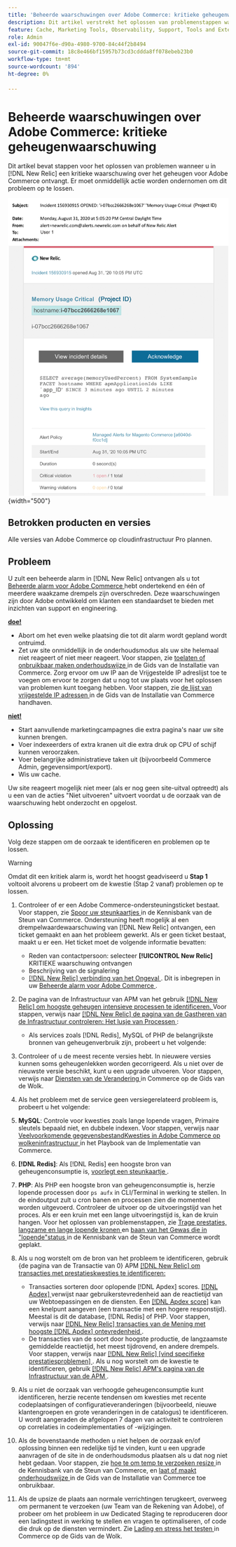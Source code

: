 ```yaml
---
title: 'Beheerde waarschuwingen over Adobe Commerce: kritieke geheugenwaarschuwing'
description: Dit artikel verstrekt het oplossen van problemenstappen wanneer u een geheugen kritieke alarm voor Adobe Commerce in  [!DNL New Relic] ontvangt. Er moet onmiddellijk actie worden ondernomen om dit probleem op te lossen.
feature: Cache, Marketing Tools, Observability, Support, Tools and External Services
role: Admin
exl-id: 90047f6e-d90a-4980-9700-84c44f2b8494
source-git-commit: 18c8e466bf15957b73cd3cddda8ff078ebeb23b0
workflow-type: tm+mt
source-wordcount: '894'
ht-degree: 0%

---
```


# Beheerde waarschuwingen over Adobe Commerce: kritieke geheugenwaarschuwing

Dit artikel bevat stappen voor het oplossen van problemen wanneer u in [!DNL New Relic] een kritieke waarschuwing over het geheugen voor Adobe Commerce ontvangt. Er moet onmiddellijk actie worden ondernomen om dit probleem op te lossen.

![ schijf kritiek alarm ](../../assets/managed-alerts/memory-critical-magento-managed.png){width="500"}

## Betrokken producten en versies

Alle versies van Adobe Commerce op cloudinfrastructuur Pro plannen.

## Probleem

U zult een beheerde alarm in [!DNL New Relic] ontvangen als u tot [ Beheerde alarm voor Adobe Commerce ](managed-alerts-for-magento-commerce.md) hebt ondertekend en één of meerdere waakzame drempels zijn overschreden. Deze waarschuwingen zijn door Adobe ontwikkeld om klanten een standaardset te bieden met inzichten van support en engineering.

<u> **doe!** </u>

* Abort om het even welke plaatsing die tot dit alarm wordt gepland wordt ontruimd.
* Zet uw site onmiddellijk in de onderhoudsmodus als uw site helemaal niet reageert of niet meer reageert. Voor stappen, zie [ toelaten of onbruikbaar maken onderhoudswijze ](https://experienceleague.adobe.com/en/docs/commerce-operations/installation-guide/tutorials/maintenance-mode) in de Gids van de Installatie van Commerce. Zorg ervoor om uw IP aan de Vrijgestelde IP adreslijst toe te voegen om ervoor te zorgen dat u nog tot uw plaats voor het oplossen van problemen kunt toegang hebben. Voor stappen, zie [ de lijst van vrijgestelde IP adressen ](https://experienceleague.adobe.com/en/docs/commerce-operations/installation-guide/tutorials/maintenance-mode#maintain-the-list-of-exempt-ip-addresses) in de Gids van de Installatie van Commerce handhaven.

<u>**niet!**</u>

* Start aanvullende marketingcampagnes die extra pagina&#39;s naar uw site kunnen brengen.
* Voer indexeerders of extra kranen uit die extra druk op CPU of schijf kunnen veroorzaken.
* Voer belangrijke administratieve taken uit (bijvoorbeeld Commerce Admin, gegevensimport/export).
* Wis uw cache.

Uw site reageert mogelijk niet meer (als er nog geen site-uitval optreedt) als u een van de acties &quot;Niet uitvoeren&quot; uitvoert voordat u de oorzaak van de waarschuwing hebt onderzocht en opgelost.

## Oplossing

Volg deze stappen om de oorzaak te identificeren en problemen op te lossen.

>[!WARNING]
>
>Omdat dit een kritiek alarm is, wordt het hoogst geadviseerd u **Stap 1** voltooit alvorens u probeert om de kwestie (Stap 2 vanaf) problemen op te lossen.

1. Controleer of er een Adobe Commerce-ondersteuningsticket bestaat. Voor stappen, zie [ Spoor uw steunkaartjes ](https://experienceleague.adobe.com/en/docs/commerce-knowledge-base/kb/help-center-guide/magento-help-center-user-guide#track-support-case) in de Kennisbank van de Steun van Commerce. Ondersteuning heeft mogelijk al een drempelwaardewaarschuwing van [!DNL New Relic] ontvangen, een ticket gemaakt en aan het probleem gewerkt. Als er geen ticket bestaat, maakt u er een. Het ticket moet de volgende informatie bevatten:
   * Reden van contactpersoon: selecteer **[!UICONTROL New Relic]** KRITIEKE waarschuwing ontvangen
   * Beschrijving van de signalering
   * [[!DNL New Relic]  verbinding van het Ongeval ](https://docs.newrelic.com/docs/alerts-applied-intelligence/new-relic-alerts/alert-incidents/view-violation-event-details-incidents). Dit is inbegrepen in uw [ Beheerde alarm voor Adobe Commerce ](managed-alerts-for-magento-commerce.md).

1. De pagina van de Infrastructuur van APM van het gebruik [[!DNL New Relic]  om hoogste geheugen intensieve processen te identificeren. ](https://docs.newrelic.com/docs/infrastructure/infrastructure-ui-pages/infra-hosts-ui-page/) Voor stappen, verwijs naar [[!DNL New Relic]  de pagina van de Gastheren van de Infrastructuur controleren: Het lusje van Processen ](https://docs.newrelic.com/docs/infrastructure/infrastructure-ui-pages/infra-hosts-ui-page/#processes):
   * Als services zoals [!DNL Redis], MySQL of PHP de belangrijkste bronnen van geheugenverbruik zijn, probeert u het volgende:
1. Controleer of u de meest recente versies hebt. In nieuwere versies kunnen soms geheugenlekken worden gecorrigeerd. Als u niet over de nieuwste versie beschikt, kunt u een upgrade uitvoeren. Voor stappen, verwijs naar [ Diensten van de Verandering ](https://experienceleague.adobe.com/docs/commerce-cloud-service/user-guide/configure/service/services-yaml.html) in Commerce op de Gids van de Wolk.
1. Als het probleem met de service geen versiegerelateerd probleem is, probeert u het volgende:
1. **MySQL**: Controle voor kwesties zoals lange lopende vragen, Primaire sleutels bepaald niet, en dubbele indexen. Voor stappen, verwijs naar [ Veelvoorkomende gegevensbestandKwesties in Adobe Commerce op wolkeninfrastructuur ](https://experienceleague.adobe.com/docs/commerce-operations/implementation-playbook/best-practices/maintenance/resolve-database-performance-issues.html) in het Playbook van de Implementatie van Commerce.
1. **[!DNL Redis]**: Als [!DNL Redis] een hoogste bron van geheugenconsumptie is, [ voorlegt een steunkaartje ](https://experienceleague.adobe.com/en/docs/commerce-knowledge-base/kb/help-center-guide/magento-help-center-user-guide#support-case).
1. **PHP**: Als PHP een hoogste bron van geheugenconsumptie is, herzie lopende processen door `ps aufx` in CLI/Terminal in werking te stellen. In de eindoutput zult u cron banen en processen zien die momenteel worden uitgevoerd. Controleer de uitvoer op de uitvoeringstijd van het proces. Als er een kruin met een lange uitvoeringstijd is, kan de kruin hangen. Voor het oplossen van problemenstappen, zie [ Trage prestaties, langzame en lange lopende kronen ](https://experienceleague.adobe.com/en/docs/commerce-knowledge-base/kb/troubleshooting/miscellaneous/slow-performance-slow-and-long-running-crons) en [ baan van het Gewas die in &quot;lopende&quot;status ](https://experienceleague.adobe.com/en/docs/commerce-knowledge-base/kb/troubleshooting/miscellaneous/cron-job-is-stuck-in-running-status) in de Kennisbank van de Steun van Commerce wordt geplakt.
1. Als u nog worstelt om de bron van het probleem te identificeren, gebruik {de pagina van de Transactie van 0} APM [[!DNL New Relic]  om transacties met prestatieskwesties te identificeren:](https://docs.newrelic.com/docs/apm/applications-menu/monitoring/transactions-page-find-specific-performance-problems)
   * Transacties sorteren door oplopende [!DNL Apdex] scores. [[!DNL Apdex] ](https://docs.newrelic.com/docs/apm/new-relic-apm/apdex/apdex-measure-user-satisfaction) verwijst naar gebruikerstevredenheid aan de reactietijd van uw Webtoepassingen en de diensten. Een [[!DNL Apdex score]](managed-alerts-for-magento-commerce-apdex-warning-alert.md) kan een knelpunt aangeven (een transactie met een hogere responstijd). Meestal is dit de database, [!DNL  Redis] of PHP. Voor stappen, verwijs naar [[!DNL New Relic]  transacties van de Mening met hoogste  [!DNL Apdex]  ontevredenheid ](https://docs.newrelic.com/docs/apm/new-relic-apm/apdex/view-your-apdex-score#apdex-dissat).
   * De transacties van de soort door hoogste productie, de langzaamste gemiddelde reactietijd, het meest tijdrovend, en andere drempels. Voor stappen, verwijs naar [[!DNL New Relic]  [vind specifieke prestatiesproblemen] ](https://docs.newrelic.com/docs/apm/applications-menu/monitoring/transactions-page-find-specific-performance-problems). Als u nog worstelt om de kwestie te identificeren, gebruik [[!DNL New Relic]  APM&#39;s pagina van de Infrastructuur van de APM ](https://docs.newrelic.com/docs/infrastructure/infrastructure-ui-pages/infra-hosts-ui-page/).
1. Als u niet de oorzaak van verhoogde geheugenconsumptie kunt identificeren, herzie recente tendensen om kwesties met recente codeplaatsingen of configuratieveranderingen (bijvoorbeeld, nieuwe klantengroepen en grote veranderingen in de catalogus) te identificeren. U wordt aangeraden de afgelopen 7 dagen van activiteit te controleren op correlaties in codeimplementaties of -wijzigingen.
1. Als de bovenstaande methoden u niet helpen de oorzaak en/of oplossing binnen een redelijke tijd te vinden, kunt u een upgrade aanvragen of de site in de onderhoudsmodus plaatsen als u dat nog niet hebt gedaan. Voor stappen, zie [ hoe te om temp te verzoeken resize ](https://experienceleague.adobe.com/en/docs/commerce-knowledge-base/kb/how-to/how-to-request-temporary-magento-upsize) in de Kennisbank van de Steun van Commerce, en [ laat of maakt onderhoudswijze ](https://experienceleague.adobe.com/en/docs/commerce-operations/installation-guide/tutorials/maintenance-mode) in de Gids van de Installatie van Commerce toe onbruikbaar.
1. Als de upsize de plaats aan normale verrichtingen terugkeert, overweeg om permanent te verzoeken (uw Team van de Rekening van Adobe), of probeer om het probleem in uw Dedicated Staging te reproduceren door een ladingstest in werking te stellen en vragen te optimaliseren, of code die druk op de diensten vermindert. Zie [ Lading en stress het testen ](https://experienceleague.adobe.com/en/docs/commerce-cloud-service/user-guide/develop/test/staging-and-production#load-and-stress-testing) in Commerce op de Gids van de Wolk.
